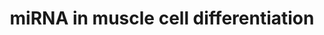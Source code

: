 ---
annotations:
- type: Pathway Ontology
  value: microRNA pathway
- type: Cell Type Ontology
  value: muscle cell
authors:
- Samuel Sklar
- Khanspers
- MartijnVanIersel
- MaintBot
- Jmelius
- Eweitz
description: ''
last-edited: 2021-05-22
organisms:
- Homo sapiens
redirect_from:
- /index.php/Pathway:WP2012
- /instance/WP2012
schema-jsonld:
- '@context': https://schema.org/
  '@id': https://wikipathways.github.io/pathways/WP2012.html
  '@type': Dataset
  creator:
    '@type': Organization
    name: WikiPathways
  description: ''
  keywords:
  - PAX7
  - MYF5
  - EZH2
  - PRKD1
  - PRKD3
  - PRKCE
  - MEF2B
  - PRKCG
  - MIR486-2
  - PRKAR1B
  - SRF
  - MIR133A2
  - PRKCZ
  - PRKACB
  - PRKACG
  - PRKAR1A
  - PRKCA
  - MIR221
  - MEF2D
  - PRKCH
  - ID2
  - PRKCD
  - MIR133B
  - PRKAR2B
  - Skeletal Muscle Differentiation
  - PRKACA
  - MEF2A
  - MIR26A2
  - PRKCI
  - MIR222
  - MIR206
  - MIR133A1
  - MEF2C
  - ELSPBP1
  - PRKCQ
  - MIR214
  - MIR1-1
  - MYOD1
  - PRKAR2A
  - MIR26A1
  - MIR486-1
  - PRKCB1
  license: CC0
  name: miRNA in muscle cell differentiation
seo: CreativeWork
title: miRNA in muscle cell differentiation
wpid: WP2012
---